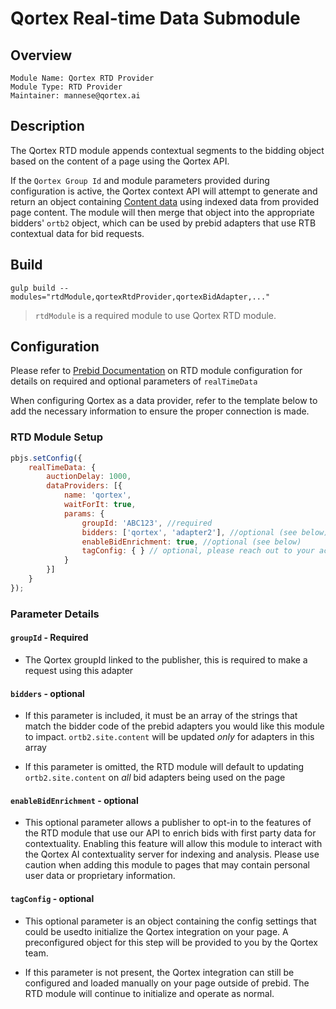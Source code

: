 # Qortex Real-time Data Submodule

## Overview

```
Module Name: Qortex RTD Provider
Module Type: RTD Provider
Maintainer: mannese@qortex.ai
```

## Description

The Qortex RTD module appends contextual segments to the bidding object based on the content of a page using the Qortex API.

If the `Qortex Group Id` and module parameters provided during configuration is active, the Qortex context API will attempt to generate and return an object containing [Content data](https://www.iab.com/wp-content/uploads/2016/03/OpenRTB-API-Specification-Version-2-5-FINAL.pdf#page=26) using indexed data from provided page content. The module will then merge that object into the appropriate bidders' `ortb2` object, which can be used by prebid adapters that use RTB contextual data for bid requests.


## Build
```
gulp build --modules="rtdModule,qortexRtdProvider,qortexBidAdapter,..."  
```

> `rtdModule` is a required module to use Qortex RTD module.

## Configuration

Please refer to [Prebid Documentation](https://docs.prebid.org/dev-docs/publisher-api-reference/setConfig.html#setConfig-realTimeData) on RTD module configuration for details on required and optional parameters of `realTimeData`

When configuring Qortex as a data provider, refer to the template below to add the necessary information to ensure the proper connection is made.  

### RTD Module Setup

```javascript
pbjs.setConfig({
    realTimeData: {
        auctionDelay: 1000,
        dataProviders: [{
            name: 'qortex',
            waitForIt: true,
            params: {
                groupId: 'ABC123', //required
                bidders: ['qortex', 'adapter2'], //optional (see below)
                enableBidEnrichment: true, //optional (see below)
                tagConfig: { } // optional, please reach out to your account manager for configuration reccommendation
            }
        }]
    }
});
```

### Parameter Details

#### `groupId` - Required
- The Qortex groupId linked to the publisher, this is required to make a request using this adapter

#### `bidders` - optional
- If this parameter is included, it must be an array of the strings that match the bidder code of the prebid adapters you would like this module to impact. `ortb2.site.content` will be updated *only* for adapters in this array

- If this parameter is omitted, the RTD module will default to updating  `ortb2.site.content` on *all* bid adapters being used on the page

#### `enableBidEnrichment` - optional
- This optional parameter allows a publisher to opt-in to the features of the RTD module that use our API to enrich bids with first party data for contextuality. Enabling this feature will allow this module to interact with the Qortex AI contextuality server for indexing and analysis. Please use caution when adding this module to pages that may contain personal user data or proprietary information.

#### `tagConfig` - optional
- This optional parameter is an object containing the config settings that could be usedto initialize the Qortex integration on your page. A preconfigured object for this step will be provided to you by the Qortex team.

- If this parameter is not present, the Qortex integration can still be configured and loaded manually on your page outside of prebid. The RTD module will continue to initialize and operate as normal.
 